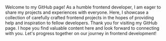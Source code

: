 Welcome to my GitHub page! As a humble frontend developer, I am eager to share my projects and experiences with everyone. Here, I showcase a collection of carefully crafted frontend projects in the hopes of providing help and inspiration to fellow developers.
Thank you for visiting my GitHub page. I hope you find valuable content here and look forward to connecting with you. Let's progress together on our journey in frontend development!
